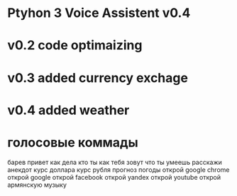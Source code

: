 # Ptyhon 3 Voice Assistent v0.4

# v0.2 code optimaizing
# v0.3 added currency exchage
# v0.4 added weather

# голосовые коммады
барев
привет
как дела
кто ты
как тебя зовут
что ты умеешь
расскажи анекдот
курс доллара
курс рубля
прогноз погоды
открой google chrome
открой google
открой facebook
открой yandex
открой youtube
открой армянскую музыку

